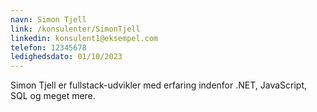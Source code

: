 ```yaml
---
navn: Simon Tjell
link: /konsulenter/SimonTjell
linkedin: konsulent1@eksempel.com
telefon: 12345678
ledighedsdato: 01/10/2023
---
```


Simon Tjell er fullstack-udvikler med erfaring indenfor .NET, JavaScript, SQL og meget mere.
